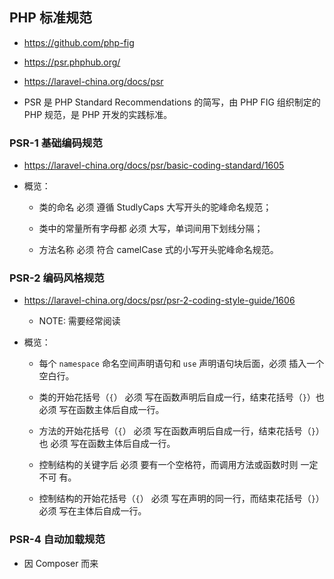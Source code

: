 ## PHP 标准规范
* https://github.com/php-fig

* https://psr.phphub.org/

* https://laravel-china.org/docs/psr

* PSR 是 PHP Standard Recommendations 的简写，由 PHP FIG 组织制定的 PHP 规范，是 PHP 开发的实践标准。


### PSR-1 基础编码规范
* https://laravel-china.org/docs/psr/basic-coding-standard/1605

* 概览：
    * 类的命名 必须 遵循 StudlyCaps 大写开头的驼峰命名规范；

    * 类中的常量所有字母都 必须 大写，单词间用下划线分隔；

    * 方法名称 必须 符合 camelCase 式的小写开头驼峰命名规范。


### PSR-2 编码风格规范
* https://laravel-china.org/docs/psr/psr-2-coding-style-guide/1606
    * NOTE: 需要经常阅读

* 概览：
    * 每个 `namespace` 命名空间声明语句和 `use` 声明语句块后面，必须 插入一个空白行。

    * 类的开始花括号（`{`） 必须 写在函数声明后自成一行，结束花括号（`}`）也 必须 写在函数主体后自成一行。

    * 方法的开始花括号（`{`） 必须 写在函数声明后自成一行，结束花括号（`}`）也 必须 写在函数主体后自成一行。

    * 控制结构的关键字后 必须 要有一个空格符，而调用方法或函数时则 一定不可 有。

    * 控制结构的开始花括号（`{`） 必须 写在声明的同一行，而结束花括号（`}`） 必须 写在主体后自成一行。


### PSR-4 自动加载规范
* 因 Composer 而来
